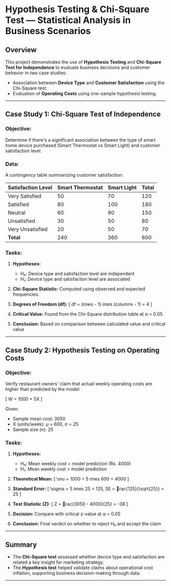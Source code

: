
# Hypothesis Testing & Chi-Square Test — Statistical Analysis in Business Scenarios

## Overview

This project demonstrates the use of **Hypothesis Testing** and **Chi-Square Test for Independence** to evaluate business decisions and customer behavior in two case studies:

- Association between **Device Type** and **Customer Satisfaction** using the Chi-Square test.
- Evaluation of **Operating Costs** using one-sample hypothesis testing.

---

## Case Study 1: Chi-Square Test of Independence

### Objective:
Determine if there's a significant association between the type of smart home device purchased (Smart Thermostat vs Smart Light) and customer satisfaction level.

### Data:
A contingency table summarizing customer satisfaction:

| Satisfaction Level   | Smart Thermostat | Smart Light | Total |
|----------------------|------------------|-------------|--------|
| Very Satisfied       | 50               | 70          | 120    |
| Satisfied            | 80               | 100         | 180    |
| Neutral              | 60               | 90          | 150    |
| Unsatisfied          | 30               | 50          | 80     |
| Very Unsatisfied     | 20               | 50          | 70     |
| **Total**            | 240              | 360         | 600    |

### Tasks:
1. **Hypotheses:**
   - H₀: Device type and satisfaction level are independent
   - H₁: Device type and satisfaction level are associated

2. **Chi-Square Statistic:**
    Computed using observed and expected frequencies.

3. **Degrees of Freedom (df):**
   \[
   df = (rows - 1) 	imes (columns - 1) = 4
   \]

4. **Critical Value:**
    Found from the Chi-Square distribution table at α = 0.05

5. **Conclusion:**
    Based on comparison between calculated value and critical value

---

## Case Study 2: Hypothesis Testing on Operating Costs

### Objective:
Verify restaurant owners' claim that actual weekly operating costs are higher than predicted by the model:

\[
W = 1000 + 5X
\]

Given:
- Sample mean cost: 3050
- X (units/week): μ = 600, σ = 25
- Sample size (n): 25

### Tasks:
1. **Hypotheses:**
   - H₀: Mean weekly cost = model prediction (Rs. 4000)
   - H₁: Mean weekly cost > model prediction

2. **Theoretical Mean:**
   \[
   \mu = 1000 + 5 	imes 600 = 4000
   \]

3. **Standard Error:**
   \[
   \sigma = 5 	imes 25 = 125, SE = rac{125}{\sqrt{25}} = 25
   \]

4. **Test Statistic (Z):**
   \[
   Z = rac{3050 - 4000}{25} = -38
   \]

5. **Decision:**
    Compare with critical z-value at α = 0.05

6. **Conclusion:**
    Final verdict on whether to reject H₀ and accept the claim

---

## Summary

- The **Chi-Square test** assessed whether device type and satisfaction are related a key insight for marketing strategy.
- The **Hypothesis test** helped validate claims about operational cost inflation, supporting business decision-making through data.

---
